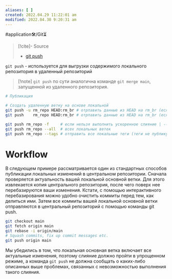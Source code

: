 ```yaml
---
aliases: [ ]
created: 2022.04.29 11:22:01 am
modified: 2022.04.30 9:20:31 am
---
```

#application🛠/Git⏳

>[!cite]- Source
>
> - [git push](https://www.atlassian.com/ru/git/tutorials/syncing/git-push)

`git push` - используется для выгрузки содержимого локального репозитория в удаленный репозиторий

>[!note]  `git push` по сути аналогична команде `git merge main`, запущенной из удаленного репозитория.


```Bash
# Публикация

# Создать удаленную ветку на основе локальной 
git push -u rm_repo HEAD:rm_br # отрпавить данные из HEAD на rm_br (если нет, создать + отслеживать)
git push    rm_repo HEAD:rm_br # отрпавить данные из HEAD на rm_br (если нет, создать)

git push rm_repo -f     # если нельзя выполнить ускоренное слияние | --force
git push rm_repo --all  # всех локальных веток
git push rm_repo --tags # отправить все локальные теги (теги не публикуются автоматически) 

```

# Workflow

В следующем примере рассматривается один из стандартных способов публикации локальных изменений в центральном репозитории. Сначала проверяется актуальность вашей локальной основной ветки. Для этого извлекается копия центрального репозитория, после чего поверх нее перебазируются ваши изменения. Кстати, с помощью интерактивного перебазирования можно удобно очистить коммиты перед тем, как делиться ими. Затем все коммиты вашей локальной основной ветки отправляются в центральный репозиторий с помощью команды git push.

```Bash
git checkout main
git fetch origin main
git rebase -i origin/main
# Squash commits, fix up commit messages etc.
git push origin main
```

Мы убедились в том, что локальная основная ветка включает все актуальные изменения, поэтому слияние должно пройти в упрощенном режиме, а команда `git push` не должна сообщать о каких-либо описанных выше проблемах, связанных с невозможностью выполнения такого слияния.
